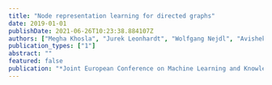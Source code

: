 ```yaml
---
title: "Node representation learning for directed graphs"
date: 2019-01-01
publishDate: 2021-06-26T10:23:38.884107Z
authors: ["Megha Khosla", "Jurek Leonhardt", "Wolfgang Nejdl", "Avishek Anand"]
publication_types: ["1"]
abstract: ""
featured: false
publication: "*Joint European Conference on Machine Learning and Knowledge Discovery in Databases*"
---
```


